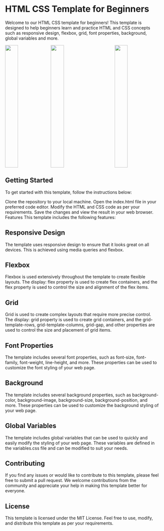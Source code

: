 # HTML CSS Template for Beginners
Welcome to our HTML CSS template for beginners! This template is designed to help beginners learn and practice HTML and CSS concepts such as responsive design, flexbox, grid, font properties, background, global variables and more.


 <img src="https://user-images.githubusercontent.com/88117366/229286589-d75bab58-7dfd-4616-90b3-beb05dabbddb.png" width="29%" height=400 align="left">
 <img src="https://user-images.githubusercontent.com/88117366/229286489-7ccfbe69-3137-4c3b-bf3a-cd77c2978074.png" width="29%" height=400 align="right">
 <img src="https://user-images.githubusercontent.com/88117366/229286597-4938b95c-48f3-447a-9784-096de3d00e3f.png" width="29%" height=400 align="center">


## Getting Started
To get started with this template, follow the instructions below:

Clone the repository to your local machine.
Open the index.html file in your preferred code editor.
Modify the HTML and CSS code as per your requirements.
Save the changes and view the result in your web browser.
Features
This template includes the following features:

## Responsive Design
The template uses responsive design to ensure that it looks great on all devices. This is achieved using media queries and flexbox.

## Flexbox
Flexbox is used extensively throughout the template to create flexible layouts. The display: flex property is used to create flex containers, and the flex property is used to control the size and alignment of the flex items.

## Grid
Grid is used to create complex layouts that require more precise control. The display: grid property is used to create grid containers, and the grid-template-rows, grid-template-columns, grid-gap, and other properties are used to control the size and placement of grid items.

## Font Properties
The template includes several font properties, such as font-size, font-family, font-weight, line-height, and more. These properties can be used to customize the font styling of your web page.

## Background
The template includes several background properties, such as background-color, background-image, background-size, background-position, and more. These properties can be used to customize the background styling of your web page.

## Global Variables
The template includes global variables that can be used to quickly and easily modify the styling of your web page. These variables are defined in the variables.css file and can be modified to suit your needs.

## Contributing
If you find any issues or would like to contribute to this template, please feel free to submit a pull request. We welcome contributions from the community and appreciate your help in making this template better for everyone.

## License
This template is licensed under the MIT License. Feel free to use, modify, and distribute this template as per your requirements.

